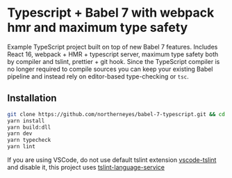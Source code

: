 # Typescript + Babel 7 with webpack hmr and maximum type safety

Example TypeScript project built on top of new Babel 7 features. Includes React 16, webpack + HMR + typescript server, maximum type safety both by compiler and tslint, prettier + git hook. Since the TypeScript compiler is no longer required to compile sources you can keep your existing Babel pipeline and instead rely on editor-based type-checking or `tsc`.

## Installation

```sh
git clone https://github.com/northerneyes/babel-7-typescript.git && cd babel-7-typescript
yarn install
yarn build:dll
yarn dev
yarn typecheck
yarn lint
```

If you are using VSCode, do not use default tslint extension [vscode-tslint](https://marketplace.visualstudio.com/items?itemName=eg2.tslint) and disable it, this project uses [tslint-language-service](https://github.com/angelozerr/tslint-language-service/blob/master/README.md)
